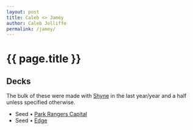 ```yaml
---
layout: post
title: Caleb <> Jamey
author: Caleb Jolliffe
permalink: /jamey/
---
```


{{ page.title }}
================

## Decks
The bulk of these were made with [Shyne](https://twitter.com/designedbyshyne) in the last year/year and a half unless specified otherwise.

<ul>
    <li>
        <span>Seed</span>
        &bull;
        <a href="">Park Rangers Capital</a>
    </li>
    <li>
        <span>Seed</span>
        &bull;
        <a href="https://www.figma.com/proto/Ni7x12FC2wIM1nwbBxwSzZ/Jamey-%7C-EDGE-Deck?page-id=0%3A1&type=design&node-id=1-330&viewport=4216%2C308%2C0.19&t=TjOh8iiydMtb5wlg-1&scaling=contain">Edge</a>
    </li>
</ul>